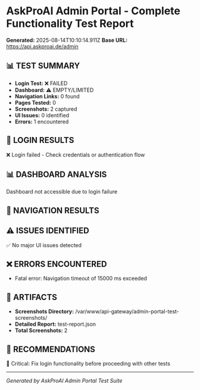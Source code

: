 
# AskProAI Admin Portal - Complete Functionality Test Report
**Generated:** 2025-08-14T10:10:14.911Z
**Base URL:** https://api.askproai.de/admin

## 📊 TEST SUMMARY
- **Login Test:** ❌ FAILED
- **Dashboard:** ⚠️ EMPTY/LIMITED
- **Navigation Links:** 0 found
- **Pages Tested:** 0
- **Screenshots:** 2 captured
- **UI Issues:** 0 identified
- **Errors:** 1 encountered

## 🔐 LOGIN RESULTS
❌ Login failed - Check credentials or authentication flow

## 📊 DASHBOARD ANALYSIS
Dashboard not accessible due to login failure

## 🧭 NAVIGATION RESULTS


## ⚠️ ISSUES IDENTIFIED
✅ No major UI issues detected

## ❌ ERRORS ENCOUNTERED
- Fatal error: Navigation timeout of 15000 ms exceeded

## 📁 ARTIFACTS
- **Screenshots Directory:** /var/www/api-gateway/admin-portal-test-screenshots/
- **Detailed Report:** test-report.json
- **Total Screenshots:** 2

## 🎯 RECOMMENDATIONS
🚨 Critical: Fix login functionality before proceeding with other tests

---
*Generated by AskProAI Admin Portal Test Suite*
